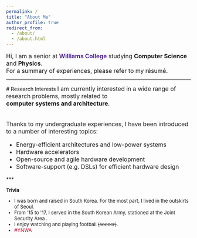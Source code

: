 ```yaml
---
permalink: /
title: "About Me"
author_profile: true
redirect_from: 
  - /about/
  - /about.html
---
```

<font size="3">
Hi, I am a senior at <a href="https://www.williams.edu" style="color:#512698; font-weight:bold;text-decoration:none">Williams College</a>
 studying <b>Computer Science</b> and <b>Physics</b>. <br/>
For a summary of experiences, please refer to my <a href="/files/kang_resume.pdf" style="text-decoration:none">
r&#233;sum&#233;</a>. <br/>
</font> 

<hr/>
# Research Interests
<font size="3">
I am currently interested in a wide range of research problems, mostly related to <br/><b> computer systems and architecture</b>. <br/>

<br/>Thanks to my undergraduate experiences, I have been introduced to a number of interesting topics:<br/>

<ul>
<li>Energy-efficient architectures and low-power systems</li>
<li>Hardware accelerators</li>
<li>Open-source and agile hardware development</li>
<li>Software-support (e.g. DSLs) for efficient hardware design</li>
</ul>
</font>
***

<font size="2">

<b>Trivia</b>
<ul>
<li> I was born and raised in South Korea. For the most part, I lived in the outskirts of Seoul.</li>
<li>From '15 to '17, I served in the South Korean Army, stationed at the  <a href="https://en.wikipedia.org/wiki/Joint_Security_Area" style="text-decoration:none"> Joint Security Area </a>. </li>
<li>I enjoy watching and playing football <s>(soccer)</s>. </li>
<li> <a href="https://www.google.com/search?q=liverpool+fc&oq=liverpool+fc&aqs=chrome..69i57.1763j0j9&sourceid=chrome&ie=UTF-8" style="color:#D00027;text-decoration:none"> #YNWA </a></li>
</ul>
</font>


